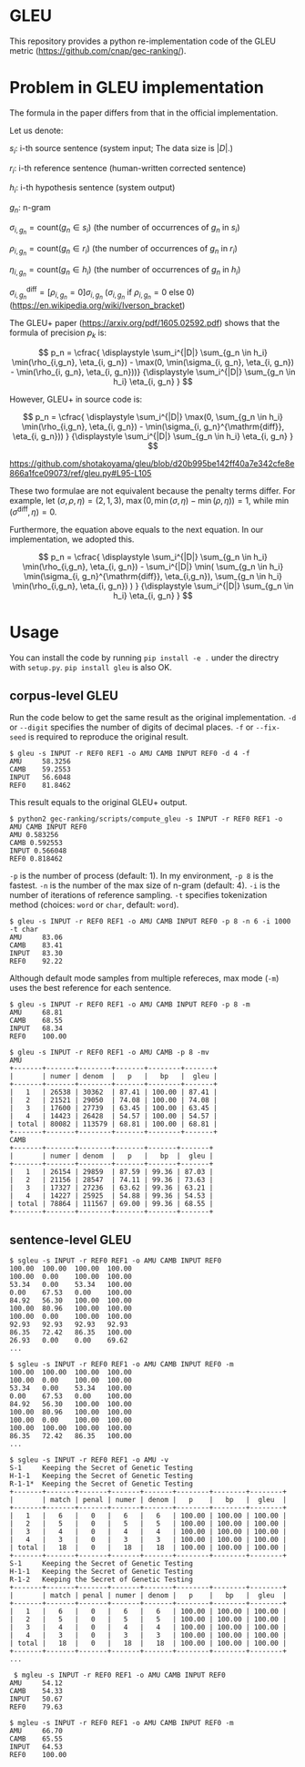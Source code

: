 # GLEU

This repository provides a python re-implementation code of the GLEU metric (https://github.com/cnap/gec-ranking/).

# Problem in GLEU implementation

The formula in the paper differs from that in the official implementation. 

Let us denote:

$s_i$: i-th source sentence (system input; The data size is $|D|$.)

$r_i$: i-th reference sentence (human-written corrected sentence)

$h_i$: i-th hypothesis sentence (system output)

$g_n$: n-gram

$\sigma_{i,g_n}=\mathrm{count}(g_n \in s_i)$ (the number of occurrences of $g_n$ in $s_i$)

$\rho_{i,g_n}=\mathrm{count}(g_n \in r_i)$ (the number of occurrences of $g_n$ in $r_i$)

$\eta_{i,g_n}=\mathrm{count}(g_n \in h_i)$ (the number of occurrences of $g_n$ in $h_i$)

$\sigma_{i,g_n}^{\mathrm{diff}}=[\rho_{i,g_n}=0]\sigma_{i,g_n}$ ($\sigma_{i,g_n}$ if $\rho_{i,g_n}=0$ else $0$) (https://en.wikipedia.org/wiki/Iverson_bracket)

The GLEU+ paper (https://arxiv.org/pdf/1605.02592.pdf) shows that the formula of precision $p_k$ is: 

$$ p_n = \cfrac{ \displaystyle \sum_i^{|D|} \sum_{g_n \in h_i} \min(\rho_{i,g_n}, \eta_{i, g_n}) - \max(0, \min(\sigma_{i, g_n}, \eta_{i, g_n}) - \min(\rho_{i, g_n}, \eta_{i, g_n}))} {\displaystyle \sum_i^{|D|} \sum_{g_n \in h_i} \eta_{i, g_n} } $$

However, GLEU+ in source code is:

$$ p_n = \cfrac{ \displaystyle \sum_i^{|D|} \max(0,  \sum_{g_n \in h_i} \min(\rho_{i,g_n}, \eta_{i, g_n}) - \min(\sigma_{i, g_n}^{\mathrm{diff}}, \eta_{i, g_n})) } {\displaystyle \sum_i^{|D|} \sum_{g_n \in h_i} \eta_{i, g_n} } $$

https://github.com/shotakoyama/gleu/blob/d20b995be142ff40a7e342cfe8e866a1fce09073/ref/gleu.py#L95-L105

These two formulae are not equivalent because the penalty terms differ. For example, let $(\sigma, \rho, \eta) = (2, 1, 3)$, $\max(0, \min(\sigma, \eta) - \min(\rho, \eta)) = 1$, while $\min(\sigma^{\mathrm{diff}}, \eta) = 0$.

Furthermore, the equation above equals to the next equation. In our implementation, we adopted this.

$$ p_n = \cfrac{ \displaystyle \sum_i^{|D|} \sum_{g_n \in h_i} \min(\rho_{i,g_n}, \eta_{i, g_n}) - \sum_i^{|D|} \min( \sum_{g_n \in h_i} \min(\sigma_{i, g_n}^{\mathrm{diff}}, \eta_{i,g_n}), \sum_{g_n \in h_i} \min(\rho_{i,g_n}, \eta_{i, g_n}) ) } {\displaystyle \sum_i^{|D|} \sum_{g_n \in h_i} \eta_{i, g_n} } $$

# Usage

You can install the code by running `pip install -e .` under the directry with `setup.py`. `pip install gleu` is also OK.

## corpus-level GLEU

Run the code below to get the same result as the original implementation. `-d` or `--digit` specifies the number of digits of decimal places. `-f` or `--fix-seed` is required to reproduce the original result.

```
$ gleu -s INPUT -r REF0 REF1 -o AMU CAMB INPUT REF0 -d 4 -f
AMU     58.3256
CAMB    59.2553
INPUT   56.6048
REF0    81.8462
```

This result equals to the original GLEU+ output.

```
$ python2 gec-ranking/scripts/compute_gleu -s INPUT -r REF0 REF1 -o AMU CAMB INPUT REF0
AMU 0.583256
CAMB 0.592553
INPUT 0.566048
REF0 0.818462
```

`-p` is the number of process (default: 1). In my environment, `-p 8` is the fastest. `-n` is the number of the max size of n-gram (default: 4). `-i` is the number of iterations of reference sampling. `-t` specifies tokenization method (choices: `word` or `char`, default: `word`).

```
$ gleu -s INPUT -r REF0 REF1 -o AMU CAMB INPUT REF0 -p 8 -n 6 -i 1000 -t char
AMU     83.06
CAMB    83.41
INPUT   83.30
REF0    92.22
```

Although default mode samples from multiple refereces, max mode (`-m`) uses the best reference for each sentence.

```
$ gleu -s INPUT -r REF0 REF1 -o AMU CAMB INPUT REF0 -p 8 -m
AMU     68.81
CAMB    68.55
INPUT   68.34
REF0    100.00

$ gleu -s INPUT -r REF0 REF1 -o AMU CAMB -p 8 -mv
AMU
+-------+-------+--------+-------+--------+-------+
|       | numer | denom  |   p   |   bp   |  gleu |
+-------+-------+--------+-------+--------+-------+
|   1   | 26538 | 30362  | 87.41 | 100.00 | 87.41 |
|   2   | 21521 | 29050  | 74.08 | 100.00 | 74.08 |
|   3   | 17600 | 27739  | 63.45 | 100.00 | 63.45 |
|   4   | 14423 | 26428  | 54.57 | 100.00 | 54.57 |
| total | 80082 | 113579 | 68.81 | 100.00 | 68.81 |
+-------+-------+--------+-------+--------+-------+
CAMB
+-------+-------+--------+-------+-------+-------+
|       | numer | denom  |   p   |   bp  |  gleu |
+-------+-------+--------+-------+-------+-------+
|   1   | 26154 | 29859  | 87.59 | 99.36 | 87.03 |
|   2   | 21156 | 28547  | 74.11 | 99.36 | 73.63 |
|   3   | 17327 | 27236  | 63.62 | 99.36 | 63.21 |
|   4   | 14227 | 25925  | 54.88 | 99.36 | 54.53 |
| total | 78864 | 111567 | 69.00 | 99.36 | 68.55 |
+-------+-------+--------+-------+-------+-------+
```

## sentence-level GLEU

```
$ sgleu -s INPUT -r REF0 REF1 -o AMU CAMB INPUT REF0
100.00  100.00  100.00  100.00
100.00  0.00    100.00  100.00
53.34   0.00    53.34   100.00
0.00    67.53   0.00    100.00
84.92   56.30   100.00  100.00
100.00  80.96   100.00  100.00
100.00  0.00    100.00  100.00
92.93   92.93   92.93   92.93
86.35   72.42   86.35   100.00
26.93   0.00    0.00    69.62
...
```

```
$ sgleu -s INPUT -r REF0 REF1 -o AMU CAMB INPUT REF0 -m
100.00  100.00  100.00  100.00
100.00  0.00    100.00  100.00
53.34   0.00    53.34   100.00
0.00    67.53   0.00    100.00
84.92   56.30   100.00  100.00
100.00  80.96   100.00  100.00
100.00  0.00    100.00  100.00
100.00  100.00  100.00  100.00
86.35   72.42   86.35   100.00
...
```

```
$ sgleu -s INPUT -r REF0 REF1 -o AMU -v
S-1     Keeping the Secret of Genetic Testing
H-1-1   Keeping the Secret of Genetic Testing
R-1-1*  Keeping the Secret of Genetic Testing
+-------+-------+-------+-------+-------+--------+--------+--------+
|       | match | penal | numer | denom |   p    |   bp   |  gleu  |
+-------+-------+-------+-------+-------+--------+--------+--------+
|   1   |   6   |   0   |   6   |   6   | 100.00 | 100.00 | 100.00 |
|   2   |   5   |   0   |   5   |   5   | 100.00 | 100.00 | 100.00 |
|   3   |   4   |   0   |   4   |   4   | 100.00 | 100.00 | 100.00 |
|   4   |   3   |   0   |   3   |   3   | 100.00 | 100.00 | 100.00 |
| total |   18  |   0   |   18  |   18  | 100.00 | 100.00 | 100.00 |
+-------+-------+-------+-------+-------+--------+--------+--------+
S-1     Keeping the Secret of Genetic Testing
H-1-1   Keeping the Secret of Genetic Testing
R-1-2   Keeping the Secret of Genetic Testing
+-------+-------+-------+-------+-------+--------+--------+--------+
|       | match | penal | numer | denom |   p    |   bp   |  gleu  |
+-------+-------+-------+-------+-------+--------+--------+--------+
|   1   |   6   |   0   |   6   |   6   | 100.00 | 100.00 | 100.00 |
|   2   |   5   |   0   |   5   |   5   | 100.00 | 100.00 | 100.00 |
|   3   |   4   |   0   |   4   |   4   | 100.00 | 100.00 | 100.00 |
|   4   |   3   |   0   |   3   |   3   | 100.00 | 100.00 | 100.00 |
| total |   18  |   0   |   18  |   18  | 100.00 | 100.00 | 100.00 |
+-------+-------+-------+-------+-------+--------+--------+--------+
...
```

```
 $ mgleu -s INPUT -r REF0 REF1 -o AMU CAMB INPUT REF0
AMU     54.12
CAMB    54.33
INPUT   50.67
REF0    79.63

$ mgleu -s INPUT -r REF0 REF1 -o AMU CAMB INPUT REF0 -m
AMU     66.70
CAMB    65.55
INPUT   64.53
REF0    100.00
```

